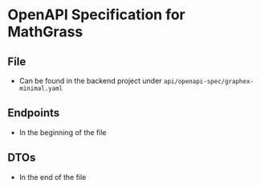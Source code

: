 # OpenAPI Specification for MathGrass

## File
- Can be found in the backend project under `api/openapi-spec/graphex-minimal.yaml`
## Endpoints
- In the beginning of the file
## DTOs
- In the end of the file
